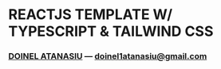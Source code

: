 # REACTJS TEMPLATE W/ TYPESCRIPT & TAILWIND CSS

### [DOINEL ATANASIU](https://www.linkedin.com/in/doinel-atanasiu/ 'LinkedIn Profile') — [doinel1atanasiu@gmail.com](mailto:doinel1atanasiu@gmail.com 'Personal e-mail')

